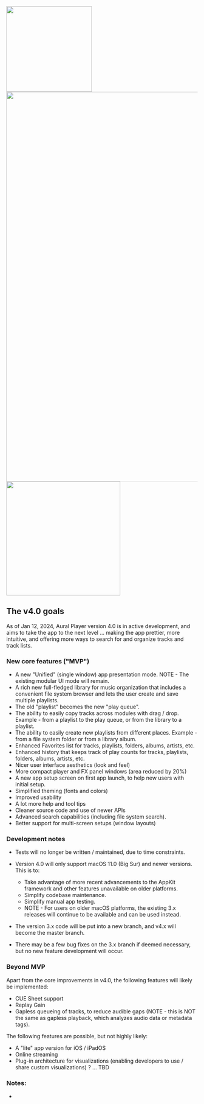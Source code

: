 <img width="225" src="https://raw.githubusercontent.com/maculateConception/aural-player/master/Documentation/Screenshots/readmeLogo.png"/>

<img width="1024" src="https://github.com/kartik-venugopal/aural-player/raw/v4.0/aural4.png"/>

<img width="300" src="https://github.com/kartik-venugopal/aural-player/raw/v4.0/CompactMode.png"/>

## The v4.0 goals

As of Jan 12, 2024, Aural Player version 4.0 is in active development, and aims to take the app to the next level ... making the app prettier, more intuitive, and offering more ways to search for and organize tracks and track lists.

### New core features ("MVP")

- A new "Unified" (single window) app presentation mode. NOTE - The existing modular UI mode will remain.
- A rich new full-fledged library for music organization that includes a convenient file system browser and lets the user create and save multiple playlists.
- The old "playlist" becomes the new "play queue".
- The ability to easily copy tracks across modules with drag / drop. Example - from a playlist to the play queue, or from the library to a playlist.
- The ability to easily create new playlists from different places. Example - from a file system folder or from a library album.
- Enhanced Favorites list for tracks, playlists, folders, albums, artists, etc.
- Enhanced history that keeps track of play counts for tracks, playlists, folders, albums, artists, etc.
- Nicer user interface aesthetics (look and feel)
- More compact player and FX panel windows (area reduced by 20%)
- A new app setup screen on first app launch, to help new users with initial setup.
- Simplified theming (fonts and colors)
- Improved usability
- A lot more help and tool tips
- Cleaner source code and use of newer APIs
- Advanced search capabilities (including file system search).
- Better support for multi-screen setups (window layouts)

### Development notes

- Tests will no longer be written / maintained, due to time constraints.
- Version 4.0 will only support macOS 11.0 (Big Sur) and newer versions. This is to:
  * Take advantage of more recent advancements to the AppKit framework and other features unavailable on older platforms.
  * Simplify codebase maintenance.
  * Simplify manual app testing.
  * NOTE - For users on older macOS platforms, the existing 3.x releases will continue to be available and can be used instead.

- The version 3.x code will be put into a new branch, and v4.x will become the master branch.
- There may be a few bug fixes on the 3.x branch if deemed necessary, but no new feature development will occur.

### Beyond MVP

Apart from the core improvements in v4.0, the following features will likely be implemented:

- CUE Sheet support
- Replay Gain
- Gapless queueing of tracks, to reduce audible gaps (NOTE - this is NOT the same as gapless playback, which analyzes audio data or metadata tags).

The following features are possible, but not highly likely:

- A "lite" app version for iOS / iPadOS
- Online streaming
- Plug-in architecture for visualizations (enabling developers to use / share custom visualizations) ? ... TBD

### Notes:

- 

